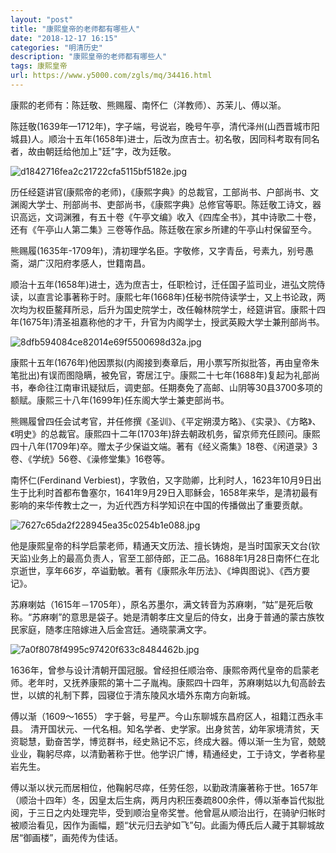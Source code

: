 ```yaml
---
layout: "post"
title: "康熙皇帝的老师都有哪些人"
date: "2018-12-17 16:15"
categories: "明清历史"
description: "康熙皇帝的老师都有哪些人"
tags: 康熙皇帝
url: https://www.y5000.com/zgls/mq/34416.html
---
```






康熙的老师有：陈廷敬、熊赐履、南怀仁（洋教师）、苏茉儿、傅以渐。

陈廷敬(1639年—1712年)，字子端，号说岩，晚号午亭，清代泽州(山西晋城市阳城县)人。顺治十五年(1658年)进士，后改为庶吉士。初名敬，因同科考取有同名者，故由朝廷给他加上"廷"字，改为廷敬。

![d1842716fea2c21722cfa5115bf5182e.jpg](https://img.y5000.com/uploads/allimg/181011/d1842716fea2c21722cfa5115bf5182e.jpg)

历任经筵讲官(康熙帝的老师)，《康熙字典》的总裁官，工部尚书、户部尚书、文渊阁大学士、刑部尚书、吏部尚书，《康熙字典》总修官等职。陈廷敬工诗文，器识高远，文词渊雅，有五十卷《午亭文编》收入《四库全书》，其中诗歌二十卷，还有《午亭山人第二集》三卷等作品。陈廷敬在家乡所建的午亭山村保留至今。

熊赐履(1635年-1709年)，清初理学名臣。字敬修，又字青岳，号素九，别号愚斋，湖广汉阳府孝感人，世籍南昌。

顺治十五年(1658年)进士，选为庶吉士，任职检讨，迁任国子监司业，进弘文院侍读，以直言论事著称于时。康熙七年(1668年)任秘书院侍读学士，又上书论政，两次均为权臣鳌拜所忌，后升为国史院学士，改任翰林院学士，经筵讲官。康熙十四年(1675年)清圣祖嘉称他的才干，升官为内阁学士，授武英殿大学士兼刑部尚书。

![8dfb594084ce82014e69f5500698d32a.jpg](https://img.y5000.com/uploads/allimg/181011/8dfb594084ce82014e69f5500698d32a.jpg)

康熙十五年(1676年)他因票拟(内阁接到奏章后，用小票写所拟批答，再由皇帝朱笔批出)有误而图隐瞒，被免官，寄居江宁。康熙二十七年(1688年)复起为礼部尚书，奉命往江南审讯疑狱后，调吏部。任期奏免了高邮、山阴等30县3700多项的额赋。康熙三十八年(1699年)任东阁大学士兼吏部尚书。

熊赐履曾四任会试考官，并任修撰《圣训》、《平定朔漠方略》、《实录》、《方略》、《明史》的总裁官。康熙四十二年(1703年)辞去朝政机务，留京师充任顾问。康熙四十八年(1709年)卒。赠太子少保谥文端。著有《经义斋集》18卷、《闲道录》3卷、《学统》56卷、《澡修堂集》16卷等。

南怀仁(Ferdinand
Verbiest)，字敦伯，又字勋卿，比利时人，1623年10月9日出生于比利时首都布鲁塞尔，1641年9月29日入耶稣会，1658年来华，是清初最有影响的来华传教士之一，为近代西方科学知识在中国的传播做出了重要贡献。

![7627c65da2f228945ea35c0254b1e088.jpg](https://img.y5000.com/uploads/allimg/181011/7627c65da2f228945ea35c0254b1e088.jpg)

他是康熙皇帝的科学启蒙老师，精通天文历法、擅长铸炮，是当时国家天文台(钦天监)业务上的最高负责人，官至工部侍郎，正二品。1688年1月28日南怀仁在北京逝世，享年66岁，卒谥勤敏。著有《康熙永年历法》、《坤舆图说》、《西方要记》。

苏麻喇姑（1615年－1705年），原名苏墨尔，满文转音为苏麻喇，“姑”是死后敬称。“苏麻喇”的意思是袋子。她是清朝孝庄文皇后的侍女，出身于普通的蒙古族牧民家庭，随孝庄陪嫁进入后金宫廷。通晓蒙满文字。

![7a0f8078f4995c97420f633c8484462b.jpg](https://img.y5000.com/uploads/allimg/181011/7a0f8078f4995c97420f633c8484462b.jpg)

1636年，曾参与设计清朝开国冠服。曾经担任顺治帝、康熙帝两代皇帝的启蒙老师。老年时，又抚养康熙的第十二子胤裪。康熙四十四年，苏麻喇姑以九旬高龄去世，以嫔的礼制下葬，园寝位于清东陵风水墙外东南方向新城。

傅以渐（1609～1655） 字于磐，号星严。今山东聊城东昌府区人，祖籍江西永丰县。
清开国状元、一代名相。知名学者、史学家。出身贫苦，幼年家境清贫，天资聪慧，勤奋苦学，博览群书，经史熟记不忘，终成大器。傅以渐一生为官，兢兢业业，鞠躬尽瘁，以清勤著称于世。他学识广博，精通经史，工于诗文，学者称星岩先生。

傅以渐以状元而居相位，他鞠躬尽瘁，任劳任怨，以勤政清廉著称于世。1657年（顺治十四年）冬，因皇太后生病，两月内积压奏疏800余件，傅以渐奉旨代拟批阅，于三日之内处理完毕，受到顺治皇帝奖誉。他曾扈从顺治出行，在骑驴归帐时被顺治看见，因作为画幅，题“状元归去驴如飞”句。此画为傅氏后人藏于其聊城故居“御画楼”，画苑传为佳话。

  
